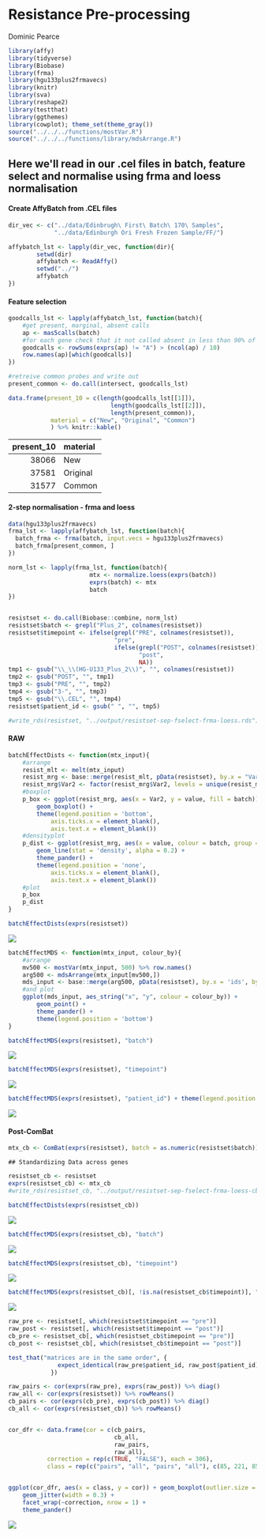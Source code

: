 Resistance Pre-processing
================
Dominic Pearce

``` r
library(affy)
library(tidyverse)
library(Biobase)
library(frma)
library(hgu133plus2frmavecs)
library(knitr)
library(sva)
library(reshape2)
library(testthat)
library(ggthemes)
library(cowplot); theme_set(theme_gray())
source("../../../functions/mostVar.R")
source("../../../functions/library/mdsArrange.R")
```

Here we'll read in our .cel files in batch, feature select and normalise using frma and loess normalisation
-----------------------------------------------------------------------------------------------------------

#### Create AffyBatch from .CEL files

``` r
dir_vec <- c("../data/Edinbrugh\ First\ Batch\ 170\ Samples", 
             "../data/Edinburgh Ori Fresh Frozen Sample/FF/")

affybatch_lst <- lapply(dir_vec, function(dir){
        setwd(dir)
        affybatch <- ReadAffy()
        setwd("../")
        affybatch
})
```

#### Feature selection

``` r
goodcalls_lst <- lapply(affybatch_lst, function(batch){
    #get present, marginal, absent calls
    ap <- mas5calls(batch)
    #for each gene check that it not called absent in less than 90% of samples
    goodcalls <- rowSums(exprs(ap) != "A") > (ncol(ap) / 10)
    row.names(ap)[which(goodcalls)]
})

#retreive common probes and write out
present_common <- do.call(intersect, goodcalls_lst)
```

``` r
data.frame(present_10 = c(length(goodcalls_lst[[1]]), 
                             length(goodcalls_lst[[2]]), 
                             length(present_common)),
            material = c("New", "Original", "Common")
            ) %>% knitr::kable()
```

|  present\_10| material |
|------------:|:---------|
|        38066| New      |
|        37581| Original |
|        31577| Common   |

#### 2-step normalisation - frma and loess

``` r
data(hgu133plus2frmavecs)
frma_lst <- lapply(affybatch_lst, function(batch){
  batch_frma <- frma(batch, input.vecs = hgu133plus2frmavecs)  
  batch_frma[present_common, ]
})

norm_lst <- lapply(frma_lst, function(batch){
                       mtx <- normalize.loess(exprs(batch))
                       exprs(batch) <- mtx
                       batch
})


resistset <- do.call(Biobase::combine, norm_lst)
resistset$batch <- grepl("Plus_2", colnames(resistset))
resistset$timepoint <- ifelse(grepl("PRE", colnames(resistset)), 
                              "pre", 
                              ifelse(grepl("POST", colnames(resistset)), 
                                     "post", 
                                     NA))
tmp1 <- gsub("\\_\\(HG-U133_Plus_2\\)", "", colnames(resistset))
tmp2 <- gsub("POST", "", tmp1)
tmp3 <- gsub("PRE", "", tmp2)
tmp4 <- gsub("3-", "", tmp3)
tmp5 <- gsub("\\.CEL", "", tmp4)
resistset$patient_id <- gsub(" ", "", tmp5)

#write_rds(resistset, "../output/resistset-sep-fselect-frma-loess.rds")
```

#### RAW

``` r
batchEffectDists <- function(mtx_input){
    #arrange
    resist_mlt <- melt(mtx_input)
    resist_mrg <- base::merge(resist_mlt, pData(resistset), by.x = "Var2", by.y = 0)
    resist_mrg$Var2 <- factor(resist_mrg$Var2, levels = unique(resist_mrg$Var2[order(resist_mrg$batch)]))
    #boxplot
    p_box <- ggplot(resist_mrg, aes(x = Var2, y = value, fill = batch)) + 
        geom_boxplot() +
        theme(legend.position = 'bottom',
            axis.ticks.x = element_blank(),
            axis.text.x = element_blank())
    #densityplot
    p_dist <- ggplot(resist_mrg, aes(x = value, colour = batch, group = Var2), alpha = 0.05) + 
        geom_line(stat = 'density', alpha = 0.2) + 
        theme_pander() +    
        theme(legend.position = 'none',
            axis.ticks.x = element_blank(),
            axis.text.x = element_blank()) 
    #plot
    p_box
    p_dist
}

batchEffectDists(exprs(resistset))
```

<img src="normalisation-batch-correction_files/figure-markdown_github-ascii_identifiers/unnamed-chunk-9-1.png" style="display: block; margin: auto;" />

``` r
batchEffectMDS <- function(mtx_input, colour_by){
    #arrange
    mv500 <- mostVar(mtx_input, 500) %>% row.names()
    arg500 <- mdsArrange(mtx_input[mv500,]) 
    mds_input <- base::merge(arg500, pData(resistset), by.x = 'ids', by.y = 0)
    #and plot
    ggplot(mds_input, aes_string("x", "y", colour = colour_by)) + 
        geom_point() + 
        theme_pander() + 
        theme(legend.position = 'bottom')
}

batchEffectMDS(exprs(resistset), "batch")
```

<img src="normalisation-batch-correction_files/figure-markdown_github-ascii_identifiers/unnamed-chunk-10-1.png" style="display: block; margin: auto;" />

``` r
batchEffectMDS(exprs(resistset), "timepoint")
```

<img src="normalisation-batch-correction_files/figure-markdown_github-ascii_identifiers/unnamed-chunk-10-2.png" style="display: block; margin: auto;" />

``` r
batchEffectMDS(exprs(resistset), "patient_id") + theme(legend.position = 'none')
```

<img src="normalisation-batch-correction_files/figure-markdown_github-ascii_identifiers/unnamed-chunk-10-3.png" style="display: block; margin: auto;" />

#### Post-ComBat

``` r
mtx_cb <- ComBat(exprs(resistset), batch = as.numeric(resistset$batch))
```

    ## Standardizing Data across genes

``` r
resistset_cb <- resistset
exprs(resistset_cb) <- mtx_cb
#write_rds(resistset_cb, "../output/resistset-sep-fselect-frma-loess-cb.rds")
```

``` r
batchEffectDists(exprs(resistset_cb))
```

<img src="normalisation-batch-correction_files/figure-markdown_github-ascii_identifiers/unnamed-chunk-12-1.png" style="display: block; margin: auto;" />

``` r
batchEffectMDS(exprs(resistset_cb), "batch")
```

<img src="normalisation-batch-correction_files/figure-markdown_github-ascii_identifiers/unnamed-chunk-12-2.png" style="display: block; margin: auto;" />

``` r
batchEffectMDS(exprs(resistset_cb), "timepoint")
```

<img src="normalisation-batch-correction_files/figure-markdown_github-ascii_identifiers/unnamed-chunk-12-3.png" style="display: block; margin: auto;" />

``` r
batchEffectMDS(exprs(resistset_cb)[, !is.na(resistset_cb$timepoint)], "patient_id") + theme(legend.position = 'none')
```

<img src="normalisation-batch-correction_files/figure-markdown_github-ascii_identifiers/unnamed-chunk-12-4.png" style="display: block; margin: auto;" />

``` r
raw_pre <- resistset[, which(resistset$timepoint == "pre")]
raw_post <- resistset[, which(resistset$timepoint == "post")]
cb_pre <- resistset_cb[, which(resistset_cb$timepoint == "pre")]
cb_post <- resistset_cb[, which(resistset_cb$timepoint == "post")]

test_that("matrices are in the same order", {
              expect_identical(raw_pre$patient_id, raw_post$patient_id)
            })

raw_pairs <- cor(exprs(raw_pre), exprs(raw_post)) %>% diag()
raw_all <- cor(exprs(resistset)) %>% rowMeans()
cb_pairs <- cor(exprs(cb_pre), exprs(cb_post)) %>% diag()
cb_all <- cor(exprs(resistset_cb)) %>% rowMeans()


cor_dfr <- data.frame(cor = c(cb_pairs,
                              cb_all,
                              raw_pairs,
                              raw_all),
           correction = rep(c(TRUE, "FALSE"), each = 306),
           class = rep(c("pairs", "all", "pairs", "all"), c(85, 221, 85, 221)))


ggplot(cor_dfr, aes(x = class, y = cor)) + geom_boxplot(outlier.size = 0) +
    geom_jitter(width = 0.3) + 
    facet_wrap(~correction, nrow = 1) +
    theme_pander()
```

<img src="normalisation-batch-correction_files/figure-markdown_github-ascii_identifiers/unnamed-chunk-13-1.png" style="display: block; margin: auto;" />
